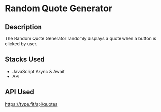 # Random Quote Generator

## Description
The Random Quote Generator randomly displays a quote when a button is clicked by user.

## Stacks Used
* JavaScript Async & Await
* API  

## API Used
https://type.fit/api/quotes
